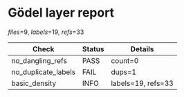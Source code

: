 # Gödel layer report

*files*=9, *labels*=19, *refs*=33

| Check | Status | Details |
|---|---|---|
| no_dangling_refs | PASS | count=0 |
| no_duplicate_labels | FAIL | dups=1 |
| basic_density | INFO | labels=19, refs=33 |

